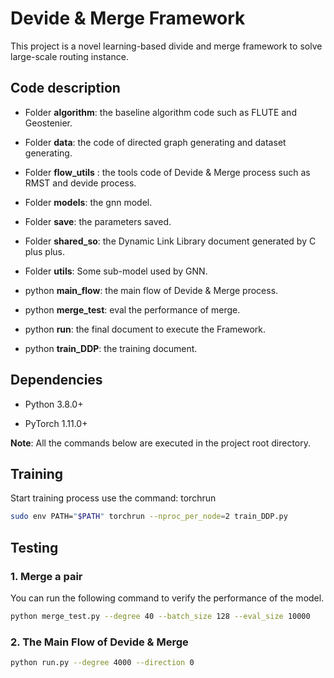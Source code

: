 # Devide & Merge Framework

This project is a novel learning-based divide and merge framework to solve large-scale routing instance.

## Code description

* Folder **algorithm**: the baseline algorithm code such as FLUTE and Geostenier.

* Folder **data**: the code of directed graph generating and dataset generating.

* Folder **flow_utils** : the tools code of Devide & Merge process such as RMST and devide process.

* Folder **models**: the gnn model.

* Folder **save**: the parameters saved.

* Folder **shared_so**: the Dynamic Link Library document generated by C plus plus. 

* Folder **utils**: Some sub-model used by GNN.

* python **main_flow**: the main flow of Devide & Merge process.

* python **merge_test**: eval the performance of merge.

* python **run**: the final document to execute the Framework.

* python **train_DDP**: the training document.

## Dependencies

* Python 3.8.0+

* PyTorch 1.11.0+

**Note**: All the commands below are  executed in the project root directory.

## Training

Start training process use the command: torchrun

```bash
sudo env PATH="$PATH" torchrun --nproc_per_node=2 train_DDP.py
```

## Testing

### 1. Merge a pair

You can run the following command to verify the performance of the model.

```bash
python merge_test.py --degree 40 --batch_size 128 --eval_size 10000
```

### 2. The Main Flow of Devide & Merge

```bash
python run.py --degree 4000 --direction 0
```

